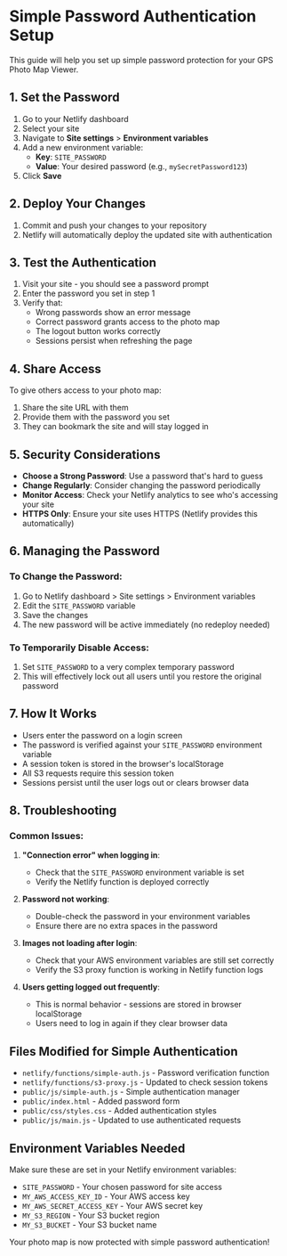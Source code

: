 # Simple Password Authentication Setup

This guide will help you set up simple password protection for your GPS Photo Map Viewer.

## 1. Set the Password

1. Go to your Netlify dashboard
2. Select your site
3. Navigate to **Site settings** > **Environment variables**
4. Add a new environment variable:
   - **Key**: `SITE_PASSWORD`
   - **Value**: Your desired password (e.g., `mySecretPassword123`)
5. Click **Save**

## 2. Deploy Your Changes

1. Commit and push your changes to your repository
2. Netlify will automatically deploy the updated site with authentication

## 3. Test the Authentication

1. Visit your site - you should see a password prompt
2. Enter the password you set in step 1
3. Verify that:
   - Wrong passwords show an error message
   - Correct password grants access to the photo map
   - The logout button works correctly
   - Sessions persist when refreshing the page

## 4. Share Access

To give others access to your photo map:
1. Share the site URL with them
2. Provide them with the password you set
3. They can bookmark the site and will stay logged in

## 5. Security Considerations

- **Choose a Strong Password**: Use a password that's hard to guess
- **Change Regularly**: Consider changing the password periodically
- **Monitor Access**: Check your Netlify analytics to see who's accessing your site
- **HTTPS Only**: Ensure your site uses HTTPS (Netlify provides this automatically)

## 6. Managing the Password

### To Change the Password:
1. Go to Netlify dashboard > Site settings > Environment variables
2. Edit the `SITE_PASSWORD` variable
3. Save the changes
4. The new password will be active immediately (no redeploy needed)

### To Temporarily Disable Access:
1. Set `SITE_PASSWORD` to a very complex temporary password
2. This will effectively lock out all users until you restore the original password

## 7. How It Works

- Users enter the password on a login screen
- The password is verified against your `SITE_PASSWORD` environment variable
- A session token is stored in the browser's localStorage
- All S3 requests require this session token
- Sessions persist until the user logs out or clears browser data

## 8. Troubleshooting

### Common Issues:

1. **"Connection error" when logging in**:
   - Check that the `SITE_PASSWORD` environment variable is set
   - Verify the Netlify function is deployed correctly

2. **Password not working**:
   - Double-check the password in your environment variables
   - Ensure there are no extra spaces in the password

3. **Images not loading after login**:
   - Check that your AWS environment variables are still set correctly
   - Verify the S3 proxy function is working in Netlify function logs

4. **Users getting logged out frequently**:
   - This is normal behavior - sessions are stored in browser localStorage
   - Users need to log in again if they clear browser data

## Files Modified for Simple Authentication

- `netlify/functions/simple-auth.js` - Password verification function
- `netlify/functions/s3-proxy.js` - Updated to check session tokens
- `public/js/simple-auth.js` - Simple authentication manager
- `public/index.html` - Added password form
- `public/css/styles.css` - Added authentication styles
- `public/js/main.js` - Updated to use authenticated requests

## Environment Variables Needed

Make sure these are set in your Netlify environment variables:

- `SITE_PASSWORD` - Your chosen password for site access
- `MY_AWS_ACCESS_KEY_ID` - Your AWS access key
- `MY_AWS_SECRET_ACCESS_KEY` - Your AWS secret key
- `MY_S3_REGION` - Your S3 bucket region
- `MY_S3_BUCKET` - Your S3 bucket name

Your photo map is now protected with simple password authentication!
